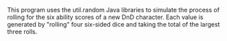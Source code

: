 This program uses the util.random Java libraries 
to simulate the process of rolling for the six ability
scores of a new DnD character. Each value is generated by 
"rolling" four six-sided dice and taking the total of 
the largest three rolls.